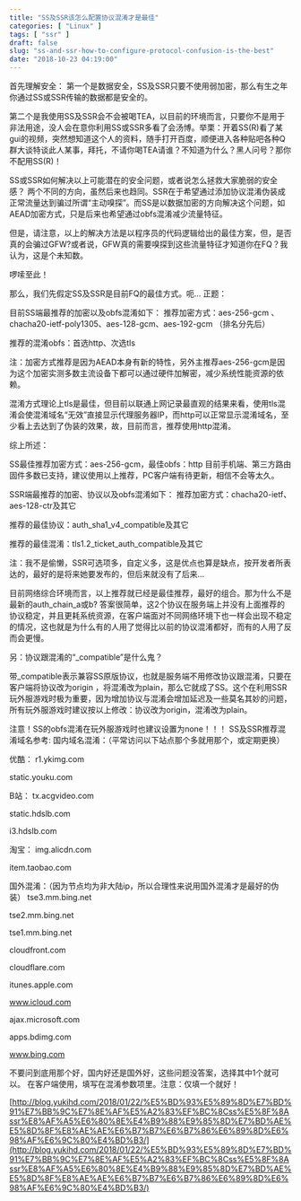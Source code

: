 ```yaml
---
title: "SS及SSR该怎么配置协议混淆才是最佳"
categories: [ "Linux" ]
tags: [ "ssr" ]
draft: false
slug: "ss-and-ssr-how-to-configure-protocol-confusion-is-the-best"
date: "2018-10-23 04:19:00"
---
```


首先理解安全：
第一个是数据安全，SS及SSR只要不使用弱加密，那么有生之年你通过SS或SSR传输的数据都是安全的。

第二个是我使用SS及SSR会不会被喝TEA，以目前的环境而言，只要你不是用于非法用途，没人会在意你利用SS或SSR多看了会汤博。举栗：开着SS(R)看了某gui的视频，突然想知道这个人的资料，随手打开百度，顺便进入各种贴吧各种Q群大谈特谈此人某事，拜托，不请你喝TEA请谁？不知道为什么？黑人问号？那你不配用SS(R)！

SS或SSR如何解决以上可能潜在的安全问题，或者说怎么拯救大家脆弱的安全感？
两个不同的方向，虽然后来也趋同。SSR在于希望通过添加协议混淆伪装成正常流量达到骗过所谓“主动嗅探”。而SS是以数据加密的方向解决这个问题，如AEAD加密方式，只是后来也希望通过obfs混淆减少流量特征。

但是，请注意，以上的解决方法是以程序员的代码逻辑给出的最佳方案，但，是否真的会骗过GFW?或者说，GFW真的需要嗅探到这些流量特征才知道你在FQ？我认为，这是个未知数。


<!--more-->


啰嗦至此！

那么，我们先假定SS及SSR是目前FQ的最佳方式。呃…
正题：

目前SS端最推荐的加密以及obfs混淆如下：
推荐加密方式：aes-256-gcm 、chacha20-ietf-poly1305、aes-128-gcm、aes-192-gcm （排名分先后）

推荐的混淆obfs：首选http、次选tls

注：加密方式推荐是因为AEAD本身有新的特性，另外主推荐aes-256-gcm是因为这个加密实测多数主流设备下都可以通过硬件加解密，减少系统性能资源的依赖。

混淆方式理论上tls是最佳，但目前以联通上网记录最直观的结果来看，使用tls混淆会使混淆域名“无效”直接显示代理服务器IP，而http可以正常显示混淆域名，至少看上去达到了伪装的效果，故，目前而言，推荐使用http混淆。

综上所述：

SS最佳推荐加密方式：aes-256-gcm，最佳obfs：http 目前手机端、第三方路由固件多数已支持，建议使用以上推荐，PC客户端有待更新，相信不会等太久。

SSR端最推荐的加密、协议以及obfs混淆如下：
推荐加密方式：chacha20-ietf、aes-128-ctr及其它

推荐的最佳协议：auth_sha1_v4_compatible及其它

推荐的最佳混淆：tls1.2_ticket_auth_compatible及其它

注：我不是偷懒，SSR可选项多，自定义多，这是优点也算是缺点，按开发者所表达的，最好的是将来她要发布的，但后来就没有了后来…

目前网络综合环境而言，以上推荐就已经是最佳推荐，最好的组合。那为什么不是最新的auth_chain_a或b? 答案很简单，这2个协议在服务端上并没有上面推荐的协议稳定，并且更耗系统资源，在客户端面对不同网络环境下也一样会出现不稳定的情况，这也就是为什么有的人用了觉得比以前的协议混淆都好，而有的人用了反而会更慢。

另：协议跟混淆的“_compatible”是什么鬼？

带_compatible表示兼容SS原版协议，也就是服务端不用修改协议跟混淆，只要在客户端将协议改为origin ，将混淆改为plain，那么它就成了SS。这个在利用SSR玩外服游戏时极为重要，因为增加协议与混淆会增加延迟及一些莫名其妙的问题，所有玩外服游戏时建议按以上修改：协议改为origin，混淆改为plain。

注意！SS的obfs混淆在玩外服游戏时也建议设置为none！！！
SS及SSR推荐混淆域名参考:
国内域名混淆：（平常访问以下站点那个多就用那个，或定期更换）

优酷：
r1.ykimg.com

static.youku.com

B站：
tx.acgvideo.com

static.hdslb.com

i3.hdslb.com

淘宝：
img.alicdn.com

item.taobao.com

国外混淆：（因为节点均为非大陆ip，所以合理性来说用国外混淆才是最好的伪装）
tse3.mm.bing.net

tse2.mm.bing.net

tse1.mm.bing.net

cloudfront.com

cloudflare.com

itunes.apple.com

www.icloud.com

ajax.microsoft.com

apps.bdimg.com

www.bing.com

不要问到底用那个好，国内好还是国外好，这些问题没答案，选择其中1个就可以。
在客户端使用，填写在混淆参数项里。注意：仅填一个就好！

[http://blog.yukihd.com/2018/01/22/%E5%BD%93%E5%89%8D%E7%BD%91%E7%BB%9C%E7%8E%AF%E5%A2%83%EF%BC%8Css%E5%8F%8Assr%E8%AF%A5%E6%80%8E%E4%B9%88%E9%85%8D%E7%BD%AE%E5%8D%8F%E8%AE%AE%E6%B7%B7%E6%B7%86%E6%89%8D%E6%98%AF%E6%9C%80%E4%BD%B3/](http://blog.yukihd.com/2018/01/22/%E5%BD%93%E5%89%8D%E7%BD%91%E7%BB%9C%E7%8E%AF%E5%A2%83%EF%BC%8Css%E5%8F%8Assr%E8%AF%A5%E6%80%8E%E4%B9%88%E9%85%8D%E7%BD%AE%E5%8D%8F%E8%AE%AE%E6%B7%B7%E6%B7%86%E6%89%8D%E6%98%AF%E6%9C%80%E4%BD%B3/)